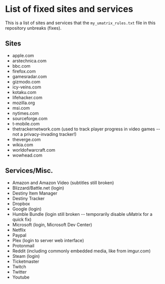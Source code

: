 # List of fixed sites and services
This is a list of sites and services that the `my_umatrix_rules.txt` file in this repository unbreaks (fixes).

## Sites
- apple.com
- arstechnica.com
- bbc.com
- firefox.com
- gamesradar.com
- gizmodo.com
- icy-veins.com
- kotaku.com
- lifehacker.com
- mozilla.org
- msi.com
- nytimes.com
- sourceforge.com
- t-mobile.com
- thetrackernetwork.com (used to track player progress in video games -- not a privacy-invading tracker!)
- theverge.com
- wikia.com
- worldofwarcraft.com
- wowhead.com

## Services/Misc.
- Amazon and Amazon Video (subtitles still broken)
- Blizzard/Battle.net (login)
- Destiny Item Manager
- Destiny Tracker
- Dropbox
- Google (login)
- Humble Bundle (login still broken -- temporarily disable uMatrix for a quick fix)
- Microsoft (login, Microsoft Dev Center)
- Netflix
- Paypal
- Plex (login to server web interface)
- Protonmail
- Reddit (including commonly embedded media, like from imgur.com)
- Steam (login)
- Ticketmaster
- Twitch
- Twitter
- Youtube
